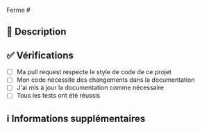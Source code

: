 <!-- 
Merci d'avoir créé cette pull request 🤗

Veuillez vous assurer que la pull request est limitée à un seul type (docs, fonctionnalité, etc.) et qu'elle est aussi petite que possible. Vous pouvez ouvrir plusieurs prs au lieu d'en ouvrir une énorme.
-->

<!-- Si cette demande ferme un problème, veuillez mentionner le numéro du problème ci-dessous -->
Ferme # <!-- Issue # here -->

## 📑 Description
<!-- Ajoutez une brève description de la demande de traction -->

<!--Vous pouvez également choisir d'ajouter une liste de modifications et d'indiquer si elles ont été effectuées ou non en utilisant la syntaxe markdown de la liste des tâches à effectuer.
- [ ] Non terminé
- [x] Terminé
-->

## ✅ Vérifications
<!-- Assurez-vous que votre demande d'extraction passe les contrôles CI et vérifiez les champs suivants si nécessaire - -->
- [ ] Ma pull request respecte le style de code de ce projet
- [ ] Mon code nécessite des changements dans la documentation
- [ ] J'ai mis à jour la documentation comme nécessaire
- [ ] Tous les tests ont été réussis

## ℹ Informations supplémentaires
<!-- Toute information supplémentaire comme les changements de rupture, les dépendances ajoutées, les captures d'écran, les comparaisons entre le nouveau et l'ancien comportement, etc. -->
